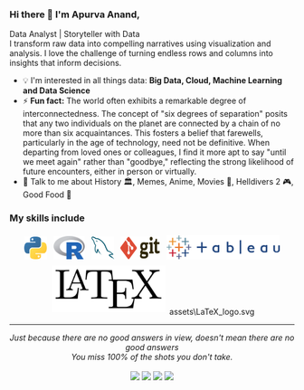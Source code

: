 ### Hi there 👋 I'm Apurva Anand,
Data Analyst | Storyteller with Data<br>
I transform raw data into compelling narratives using visualization and analysis.   I love the challenge of turning endless rows and columns into insights that inform decisions.


-  :bulb: I'm interested in all things data: **Big Data, Cloud, Machine Learning and Data Science**
- ⚡ **Fun fact:** The world often exhibits a remarkable degree of interconnectedness. The concept of "six degrees of separation" posits that any two individuals on the planet are connected by a chain of no more than six acquaintances.  This fosters a belief that farewells, particularly in the age of technology, need not be definitive. When departing from loved ones or colleagues, I find it more apt to say "until we meet again" rather than "goodbye," reflecting the strong likelihood of future encounters, either in person or virtually.
- 💬 Talk to me about History 🏛️, Memes, Anime, Movies 🎥, Helldivers 2 🎮, Good Food 🥘

### My skills include

<p align="center">
	<img title="Python" alt="Python" src="assets\python.svg" width="40" height="40" style="vertical-align:down; margin:4px"/>
	<img title="R" alt="RLang" src="assets\r-lang.svg" width="55" style="vertical-align:down; margin:4px"/>
	<img title="MySQL" alt="MySQL" src="assets/mysql.svg" width="40" height="40" style="vertical-align:down; margin:4px"/>
	<img title="Git" alt="Git" src="assets\git.svg" width="70" height="40" style="vertical-align:down; margin:4px"/>	
	<img title="Tableau" alt="Tableau" src="assets\tableau.svg" width="200" style="vertical-align:down; margin:4px"/>
	<img title="Latex" alt="Latex" src="assets\LaTeX_logo.svg" width="200" style="vertical-align:down; margin:4px"/>
	assets\LaTeX_logo.svg
</p>

<!--
**Apurva-A/Apurva-A** is a ✨ _special_ ✨ repository because its `README.md` (this file) appears on your GitHub profile.

Here are some ideas to get you started:

- 🔭 I’m currently working on ...
- 🌱 I’m currently learning ...
- 👯 I’m looking to collaborate on ...
- 🤔 I’m looking for help with ...
- 💬 Ask me about ...
- 📫 How to reach me: ...
- 😄 Pronouns: ...
- ⚡ Fun fact: ...
-->
<hr>
<p align="center">
   <i>Just because there are no good answers in view, doesn't mean there are no good answers</i>
   <br>
   <i>You miss 100% of the shots you don't take.</i>
   <br>
<br>
<a target="_blank" href="https://apurvaanand.com/"><img src="https://img.shields.io/badge/-WEB-FF4088?style=for-the-badge&logo=Hugo&logoColor=white"></img></a>	
<a target="_blank" href="https://www.linkedin.com/in/apurva-a/"><img src="https://img.shields.io/badge/-LinkedIn-0077B5?style=for-the-badge&logo=Linkedin&logoColor=white"></img></a>
<a target="_blank" href="mailto:apurva.anand2000@outlook.com"><img src="https://img.shields.io/badge/-Gmail-D14836?style=for-the-badge&logo=Gmail&logoColor=white"></img></a>
<a target="_blank" href="https://public.tableau.com/app/profile/"><img src="https://img.shields.io/badge/-Tableau-E97627?style=for-the-badge&logo=Tableau&logoColor=white"></img></a>

<br>
</p>       
